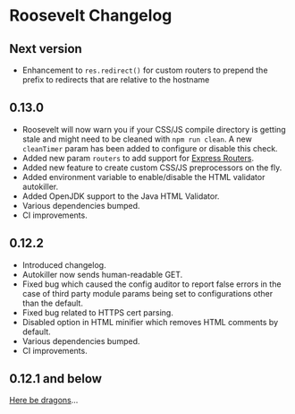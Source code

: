 # Roosevelt Changelog

## Next version

- Enhancement to `res.redirect()` for custom routers to prepend the prefix to redirects that are relative to the hostname

## 0.13.0

- Roosevelt will now warn you if your CSS/JS compile directory is getting stale and might need to be cleaned with `npm run clean`. A new `cleanTimer` param has been added to configure or disable this check.
- Added new param `routers` to add support for [Express Routers](https://expressjs.com/en/guide/routing.html#express-router).
- Added new feature to create custom CSS/JS preprocessors on the fly.
- Added environment variable to enable/disable the HTML validator autokiller.
- Added OpenJDK support to the Java HTML Validator.
- Various dependencies bumped.
- CI improvements.

## 0.12.2

- Introduced changelog.
- Autokiller now sends human-readable GET.
- Fixed bug which caused the config auditor to report false errors in the case of third party module params being set to configurations other than the default.
- Fixed bug related to HTTPS cert parsing.
- Disabled option in HTML minifier which removes HTML comments by default.
- Various dependencies bumped.
- CI improvements.

## 0.12.1 and below

[Here be dragons](https://en.wikipedia.org/wiki/Here_be_dragons)...

